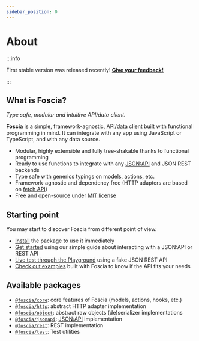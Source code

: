 ```yaml
---
sidebar_position: 0
---
```


# About

:::info

First stable version was released recently!
[**Give your feedback!**](https://github.com/foscia-dev/foscia/issues)

:::

## What is Foscia?

_Type safe, modular and intuitive API/data client._

**Foscia** is a simple, framework-agnostic, API/data client built with
functional programming in mind. It can integrate with any app using JavaScript
or TypeScript, and with any data source.

-   Modular, highly extensible and fully tree-shakable thanks to functional
    programming
-   Ready to use functions to integrate with any
    [JSON:API](https://jsonapi.org/) and JSON REST backends
-   Type safe with generics typings on models, actions, etc.
-   Framework-agnostic and dependency free (HTTP adapters are based on
    [fetch API](https://developer.mozilla.org/en-US/docs/Web/API/Fetch_API))
-   Free and open-source under
    [MIT license](https://opensource.org/licenses/MIT)

## Starting point

You may start to discover Foscia from different point of view.

-   [Install](/docs/installation) the package to use it immediately
-   [Get started](/docs/getting-started) using our simple guide about
    interacting with a JSON:API or REST API
-   [Live test through the Playground](https://stackblitz.com/edit/foscia?file=playground.ts)
    using a fake JSON REST API
-   [Check out examples](/docs/category/examples) built with Foscia to know if
    the API fits your needs

## Available packages

-   [`@foscia/core`](/docs/reference/api/modules/foscia_core): core features of
    Foscia (models, actions, hooks, etc.)
-   [`@foscia/http`](/docs/reference/api/modules/foscia_http): abstract HTTP
    adapter implementation
-   [`@foscia/object`](/docs/reference/api/modules/foscia_object): abstract raw
    objects (de)serializer implementations
-   [`@foscia/jsonapi`](/docs/reference/api/modules/foscia_jsonapi):
    [JSON:API](https://jsonapi.org) implementation
-   [`@foscia/rest`](/docs/reference/api/modules/foscia_rest): REST
    implementation
-   [`@foscia/test`](/docs/reference/api/modules/foscia_test): Test utilities
